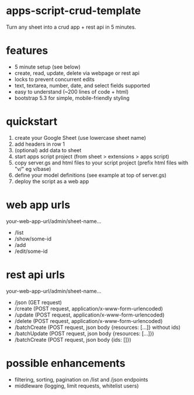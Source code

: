 # apps-script-crud-template
Turn any sheet into a crud app + rest api in 5 minutes.

# features
* 5 minute setup (see below)
* create, read, update, delete via webpage or rest api
* locks to prevent concurrent edits
* text, textarea, number, date, and select fields supported
* easy to understand (~200 lines of code + html)
* bootstrap 5.3 for simple, mobile-friendly styling

# quickstart
1. create your Google Sheet (use lowercase sheet name)
2. add headers in row 1
3. (optional) add data to sheet
4. start apps script project (from sheet > extensions > apps script)
5. copy server.gs and html files to your script project (prefix html files with "v/" eg v/base)
6. define your model definitions (see example at top of server.gs)
7. deploy the script as a web app

# web app urls
your-web-app-url/admin/sheet-name...
  - /list
  - /show/some-id
  - /add
  - /edit/some-id

# rest api urls
your-web-app-url/admin/sheet-name...
  - /json (GET request)
  - /create (POST request, application/x-www-form-urlencoded)
  - /update (POST request, application/x-www-form-urlencoded)
  - /delete (POST request, application/x-www-form-urlencoded)
  - /batchCreate (POST request, json body {resources: [...]} without ids)
  - /batchUpdate (POST request, json body {resources: [...]})
  - /batchCreate (POST request, json body {ids: []})

# possible enhancements
* filtering, sorting, pagination on /list and /json endpoints
* middleware (logging, limit requests, whitelist users)
